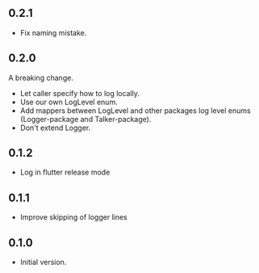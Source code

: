 ## 0.2.1

 - Fix naming mistake.

## 0.2.0
A breaking change.

- Let caller specify how to log locally.
- Use our own LogLevel enum.
- Add mappers between LogLevel and other packages log level enums (Logger-package and Talker-package).
- Don't extend Logger.

## 0.1.2

- Log in flutter release mode

## 0.1.1

- Improve skipping of logger lines

## 0.1.0

- Initial version.
